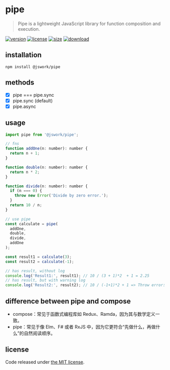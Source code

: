 # pipe
> Pipe is a lightweight JavaScript library for function composition and execution.

[![version][version-image]][version-url]
[![license][license-image]][license-url]
[![size][size-image]][size-url]
[![download][download-image]][download-url]

## installation
```shell
npm install @jswork/pipe
```

## methods
- [x] pipe === pipe.sync
- [x] pipe.sync (default)
- [x] pipe.async

## usage
```js
import pipe from '@jswork/pipe';

// fns
function addOne(n: number): number {
  return n + 1;
}

function double(n: number): number {
  return n * 2;
}

function divide(n: number): number {
  if (n === 0) {
    throw new Error('Divide by zero error.');
  }
  return 10 / n;
}

// use pipe
const calculate = pipe(
  addOne,
  double,
  divide,
  addOne
);

const result1 = calculate(3);
const result2 = calculate(-1);

// has result, without log
console.log('Result1:', result1); // 10 / (3 + 1)*2  + 1 = 2.25
// has result, but with warning log
console.log('Result2:', result2); // 10 / (-1+1)*2 + 1 => Throw error: Divide by zero error.
```

## difference between pipe and compose
- compose：常见于函数式编程库如 Redux、Ramda，因为其与数学定义一致。
- pipe：常见于像 Elm、F# 或者 RxJS 中，因为它更符合“先做什么，再做什么”的自然阅读顺序。

## license
Code released under [the MIT license](https://github.com/afeiship/pipe/blob/master/LICENSE.txt).

[version-image]: https://img.shields.io/npm/v/@jswork/pipe
[version-url]: https://npmjs.org/package/@jswork/pipe

[license-image]: https://img.shields.io/npm/l/@jswork/pipe
[license-url]: https://github.com/afeiship/pipe/blob/master/LICENSE.txt

[size-image]: https://img.shields.io/bundlephobia/minzip/@jswork/pipe
[size-url]: https://github.com/afeiship/pipe/blob/master/dist/pipe.min.js

[download-image]: https://img.shields.io/npm/dm/@jswork/pipe
[download-url]: https://www.npmjs.com/package/@jswork/pipe
